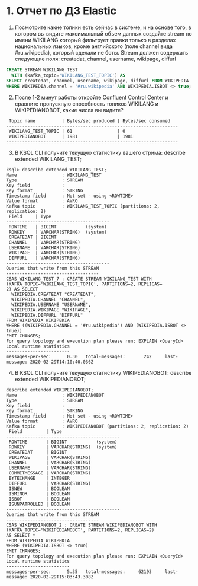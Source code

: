 # 1. Отчет по ДЗ Elastic

1. Посмотрите какие топики есть сейчас в системе, и на основе того, в котором вы видите максимальный объем данных создайте stream по имени WIKILANG который фильтрует правки только в разделах национальных языков, кроме английского (поле channel вида #ru.wikipedia), который сделали не боты. Stream должен содержать следующие поля: createdat, channel, username, wikipage, diffurl
```sql
CREATE STREAM WIKILANG_TEST
  WITH (kafka_topic='WIKILANG_TEST_TOPIC') AS
SELECT createdat, channel, username, wikipage, diffurl FROM WIKIPEDIA
WHERE WIKIPEDIA.channel = '#ru.wikipedia' AND WIKIPEDIA.ISBOT <> true;
```

2. После 1-2 минут работы откройте Confluent Control Center и сравните пропускную способность топиков WIKILANG и WIKIPEDIANOBOT, какие числа вы видите?
```
 Topic name          | Bytes/sec produced | Bytes/sec consumed 
-----------------------------------------------------------------
 WIKILANG_TEST_TOPIC | 61                 | 0   
 WIKIPEDIANOBOT      | 1981               | 1981   
-----------------------------------------------------------------
```

3. В KSQL CLI получите текущую статистику вашего стрима: describe extended WIKILANG_TEST;
```
ksql> describe extended WIKILANG_TEST;
Name                 : WIKILANG_TEST
Type                 : STREAM
Key field            : 
Key format           : STRING
Timestamp field      : Not set - using <ROWTIME>
Value format         : AVRO
Kafka topic          : WIKILANG_TEST_TOPIC (partitions: 2, replication: 2)
 Field     | Type                      
---------------------------------------
 ROWTIME   | BIGINT           (system) 
 ROWKEY    | VARCHAR(STRING)  (system) 
 CREATEDAT | BIGINT                    
 CHANNEL   | VARCHAR(STRING)           
 USERNAME  | VARCHAR(STRING)           
 WIKIPAGE  | VARCHAR(STRING)           
 DIFFURL   | VARCHAR(STRING)           
---------------------------------------
Queries that write from this STREAM
-----------------------------------
CSAS_WIKILANG_TEST_7 : CREATE STREAM WIKILANG_TEST WITH (KAFKA_TOPIC='WIKILANG_TEST_TOPIC', PARTITIONS=2, REPLICAS=
2) AS SELECT
  WIKIPEDIA.CREATEDAT "CREATEDAT",
  WIKIPEDIA.CHANNEL "CHANNEL",
  WIKIPEDIA.USERNAME "USERNAME",
  WIKIPEDIA.WIKIPAGE "WIKIPAGE",
  WIKIPEDIA.DIFFURL "DIFFURL"
FROM WIKIPEDIA WIKIPEDIA
WHERE ((WIKIPEDIA.CHANNEL = '#ru.wikipedia') AND (WIKIPEDIA.ISBOT <> true))
EMIT CHANGES;
For query topology and execution plan please run: EXPLAIN <QueryId>
Local runtime statistics
------------------------
messages-per-sec:      0.30   total-messages:       242     last-message: 2020-02-29T14:10:40.036Z
```

4. В KSQL CLI получите текущую статистику WIKIPEDIANOBOT: describe extended WIKIPEDIANOBOT;
```
describe extended WIKIPEDIANOBOT;
Name                 : WIKIPEDIANOBOT
Type                 : STREAM
Key field            : 
Key format           : STRING
Timestamp field      : Not set - using <ROWTIME>
Value format         : AVRO
Kafka topic          : WIKIPEDIANOBOT (partitions: 2, replication: 2)
 Field         | Type                      
-------------------------------------------
 ROWTIME       | BIGINT           (system) 
 ROWKEY        | VARCHAR(STRING)  (system) 
 CREATEDAT     | BIGINT                    
 WIKIPAGE      | VARCHAR(STRING)           
 CHANNEL       | VARCHAR(STRING)           
 USERNAME      | VARCHAR(STRING)           
 COMMITMESSAGE | VARCHAR(STRING)           
 BYTECHANGE    | INTEGER                   
 DIFFURL       | VARCHAR(STRING)           
 ISNEW         | BOOLEAN                   
 ISMINOR       | BOOLEAN                   
 ISBOT         | BOOLEAN                   
 ISUNPATROLLED | BOOLEAN                   
-------------------------------------------
Queries that write from this STREAM
-----------------------------------
CSAS_WIKIPEDIANOBOT_2 : CREATE STREAM WIKIPEDIANOBOT WITH (KAFKA_TOPIC='WIKIPEDIANOBOT', PARTITIONS=2, REPLICAS=2) 
AS SELECT *
FROM WIKIPEDIA WIKIPEDIA
WHERE (WIKIPEDIA.ISBOT <> true)
EMIT CHANGES;
For query topology and execution plan please run: EXPLAIN <QueryId>
Local runtime statistics
------------------------
messages-per-sec:      5.35   total-messages:     62193     last-message: 2020-02-29T15:03:43.308Z
```
